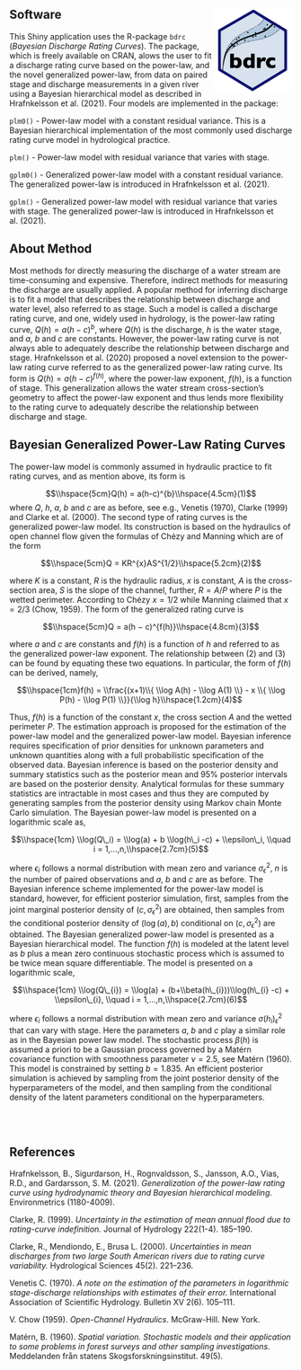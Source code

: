 ## Software <img src="man/figures/logo.png" align="right" alt="" width="140" />

This Shiny application uses the R-package `bdrc` (*Bayesian Discharge
Rating Curves*). The package, which is freely available on CRAN, alows
the user to fit a discharge rating curve based on the power-law, and the
novel generalized power-law, from data on paired stage and discharge
measurements in a given river using a Bayesian hierarchical model as
described in Hrafnkelsson et al. (2021). Four models are implemented in
the package:

`plm0()` - Power-law model with a constant residual variance. This is a
Bayesian hierarchical implementation of the most commonly used discharge
rating curve model in hydrological practice.

`plm()` - Power-law model with residual variance that varies with stage.

`gplm0()` - Generalized power-law model with a constant residual
variance. The generalized power-law is introduced in Hrafnkelsson et
al. (2021).

`gplm()` - Generalized power-law model with residual variance that
varies with stage. The generalized power-law is introduced in
Hrafnkelsson et al. (2021).

## About Method

Most methods for directly measuring the discharge of a water stream are
time-consuming and expensive. Therefore, indirect methods for measuring
the discharge are usually applied. A popular method for inferring
discharge is to fit a model that describes the relationship between
discharge and water level, also referred to as stage. Such a model is
called a discharge rating curve, and one, widely used in hydrology, is
the power-law rating curve, *Q*(*h*) = *a*(*h* − *c*)<sup>*b*</sup>,
where *Q*(*h*) is the discharge, *h* is the water stage, and *a*, *b*
and *c* are constants. However, the power-law rating curve is not always
able to adequately describe the relationship between discharge and
stage. Hrafnkelsson et al. (2020) proposed a novel extension to the
power-law rating curve referred to as the generalized power-law rating
curve. Its form is *Q*(*h*) = *a*(*h* − *c*)<sup>*f*(*h*)</sup>, where
the power-law exponent, *f*(*h*), is a function of stage. This
generalization allows the water stream cross-section’s geometry to
affect the power-law exponent and thus lends more flexibility to the
rating curve to adequately describe the relationship between discharge
and stage.

## Bayesian Generalized Power-Law Rating Curves

The power-law model is commonly assumed in hydraulic practice to fit
rating curves, and as mention above, its form is

$$\\hspace{5cm}Q(h) = a(h-c)^{b}\\hspace{4.5cm}(1)$$
where *Q*, *h*, *a*, *b* and *c* are as before, see e.g., Venetis
(1970), Clarke (1999) and Clarke et al. (2000). The second type of
rating curves is the generalized power-law model. Its construction is
based on the hydraulics of open channel flow given the formulas of Chézy
and Manning which are of the form

$$\\hspace{5cm}Q = KR^{x}AS^{1/2}\\hspace{5.2cm}(2)$$

where *K* is a constant, *R* is the hydraulic radius, *x* is constant,
*A* is the cross-section area, *S* is the slope of the channel, further,
*R* = *A*/*P* where *P* is the wetted perimeter. According to Chézy
*x* = 1/2 while Manning claimed that *x* = 2/3 (Chow, 1959). The form of
the generalized rating curve is

$$\\hspace{5cm}Q = a(h − c)^{f(h)}\\hspace{4.8cm}(3)$$

where *a* and *c* are constants and *f*(*h*) is a function of *h* and
referred to as the generalized power-law exponent. The relationship
between (2) and (3) can be found by equating these two equations. In
particular, the form of *f*(*h*) can be derived, namely,

$$\\hspace{1cm}f(h) = \\frac{(x+1)\\{ \\log A(h) - \\log A(1) \\}  - x \\{ \\log P(h) - \\log P(1)  \\}}{\\log h}\\hspace{1.2cm}(4)$$

Thus, *f*(*h*) is a function of the constant *x*, the cross section *A*
and the wetted perimeter *P*. The estimation approach is proposed for
the estimation of the power-law model and the generalized power-law
model. Bayesian inference requires specification of prior densities for
unknown parameters and unknown quantities along with a full
probabilistic specification of the observed data. Bayesian inference is
based on the posterior density and summary statistics such as the
posterior mean and 95% posterior intervals are based on the posterior
density. Analytical formulas for these summary statistics are
intractable in most cases and thus they are computed by generating
samples from the posterior density using Markov chain Monte Carlo
simulation. The Bayesian power-law model is presented on a logarithmic
scale as,

$$\\hspace{1cm} \\log(Q\_i) = \\log(a) + b \\log(h\_i -c) + \\epsilon\_i, \\quad i = 1,...,n,\\hspace{2.7cm}(5)$$

where *ϵ*<sub>*i*</sub> follows a normal distribution with mean zero and
variance *σ*<sub>*ϵ*</sub><sup>2</sup>, *n* is the number of paired
observations and *a*, *b* and *c* are as before. The Bayesian inference
scheme implemented for the power-law model is standard, however, for
efficient posterior simulation, first, samples from the joint marginal
posterior density of (*c*, *σ*<sub>*ϵ*</sub><sup>2</sup>) are obtained,
then samples from the conditional posterior density of (log (*a*), *b*)
conditional on (*c*, *σ*<sub>*ϵ*</sub><sup>2</sup>) are obtained. The
Bayesian generalized power-law model is presented as a Bayesian
hierarchical model. The function *f*(*h*) is modeled at the latent level
as *b* plus a mean zero continuous stochastic process which is assumed
to be twice mean square differentiable. The model is presented on a
logarithmic scale,

<!-- $$\hspace{1cm} \log(Q_i) = \log(a) + b \log(h_i -c) + \epsilon_i, \quad i = 1,...,n,\hspace{2.7cm}(5)$$  -->

$$\\hspace{1cm} \\log(Q\_{i}) = \\log(a) + (b+\\beta(h\_{i}))\\log(h\_{i} -c) + \\epsilon\_{i}, \\quad i = 1,...,n,\\hspace{2.7cm}(6)$$

where *ϵ*<sub>*i*</sub> follows a normal distribution with mean zero and
variance *σ*(*h*<sub>*i*</sub>)<sub>*ϵ*</sub><sup>2</sup> that can vary
with stage. Here the parameters *a*, *b* and *c* play a similar role as
in the Bayesian power law model. The stochastic process *β*(*h*) is
assumed a priori to be a Gaussian process governed by a Matérn
covariance function with smoothness parameter *ν* = 2.5, see Matérn
(1960). This model is constrained by setting *b* = 1.835. An efficient
posterior simulation is achieved by sampling from the joint posterior
density of the hyperparameters of the model, and then sampling from the
conditional density of the latent parameters conditional on the
hyperparameters.

<br /> <br />

## References

Hrafnkelsson, B., Sigurdarson, H., Rognvaldsson, S., Jansson, A.O.,
Vias, R.D., and Gardarsson, S. M. (2021). *Generalization of the
power-law rating curve using hydrodynamic theory and Bayesian
hierarchical modeling*. Environmetrics (1180-4009).

Clarke, R. (1999). *Uncertainty in the estimation of mean annual flood
due to rating-curve indefinition.* Journal of Hydrology 222(1-4).
185–190.

Clarke, R., Mendiondo, E., Brusa L. (2000). *Uncertainties in mean
discharges from two large South American rivers due to rating curve
variability.* Hydrological Sciences 45(2). 221–236.

Venetis C. (1970). *A note on the estimation of the parameters in
logarithmic stage-discharge relationships with estimates of their
error.* International Association of Scientific Hydrology. Bulletin XV
2(6). 105–111.

V. Chow (1959). *Open-Channel Hydraulics*. McGraw-Hill. New York.

Matérn, B. (1960). *Spatial variation. Stochastic models and their
application to some problems in forest surveys and other sampling
investigations.* Meddelanden från statens Skogsforskningsinstitut.
49(5).

